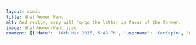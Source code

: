 ```yaml
---
layout: comic
title: What Women Want
alt: And really, many will forgo the latter in favor of the former.
image: What-Women-Want.jpeg
comment: [{'date': '16th Mar 2015, 5:48 PM', 'username': 'KenKopin', 'comment': '...and I helped! :)'}, {'date': '16th Mar 2015, 6:57 PM', 'username': 'tecco_dsilva', 'comment': 'To clarify, I&#039;m guessing you mean you helped make this comic.'}, {'date': '19th Mar 2015, 9:30 PM', 'username': 'KenKopin', 'comment': 'Yes. (https://www.youtube.com/watch?v=POI5aMgxYFk)'}, {'date': '16th Mar 2015, 7:10 PM', 'username': 'ThornsInOurSide', 'comment': 'Any woman who has to rely on a man for her orgasms is a very angry and sad woman...'}, {'date': '19th Mar 2015, 4:46 PM', 'username': 'tecco_dsilva', 'comment': 'To clarify, what most women like out of *boyfriends* is someone who gives them orgasms and gives a shit about them.  Doesn&#039;t have to be their only source of either of those things, but if they&#039;re going to bother with a boyfriend, why not have him do that?'}]
---
```

